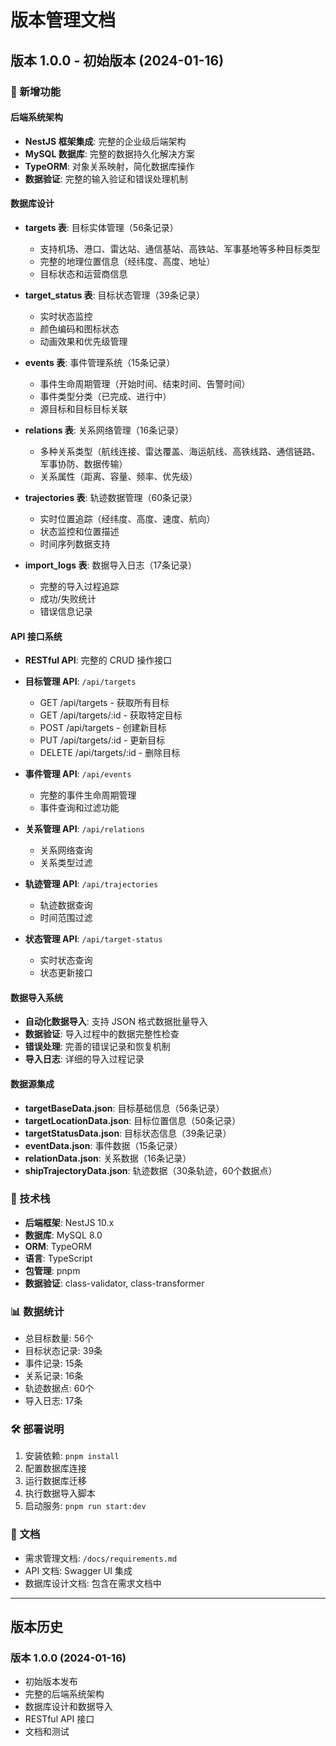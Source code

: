 # 版本管理文档

## 版本 1.0.0 - 初始版本 (2024-01-16)

### 🎉 新增功能

#### 后端系统架构

- **NestJS 框架集成**: 完整的企业级后端架构
- **MySQL 数据库**: 完整的数据持久化解决方案
- **TypeORM**: 对象关系映射，简化数据库操作
- **数据验证**: 完整的输入验证和错误处理机制

#### 数据库设计

- **targets 表**: 目标实体管理（56条记录）
  - 支持机场、港口、雷达站、通信基站、高铁站、军事基地等多种目标类型
  - 完整的地理位置信息（经纬度、高度、地址）
  - 目标状态和运营商信息

- **target_status 表**: 目标状态管理（39条记录）
  - 实时状态监控
  - 颜色编码和图标状态
  - 动画效果和优先级管理

- **events 表**: 事件管理系统（15条记录）
  - 事件生命周期管理（开始时间、结束时间、告警时间）
  - 事件类型分类（已完成、进行中）
  - 源目标和目标目标关联

- **relations 表**: 关系网络管理（16条记录）
  - 多种关系类型（航线连接、雷达覆盖、海运航线、高铁线路、通信链路、军事协防、数据传输）
  - 关系属性（距离、容量、频率、优先级）

- **trajectories 表**: 轨迹数据管理（60条记录）
  - 实时位置追踪（经纬度、高度、速度、航向）
  - 状态监控和位置描述
  - 时间序列数据支持

- **import_logs 表**: 数据导入日志（17条记录）
  - 完整的导入过程追踪
  - 成功/失败统计
  - 错误信息记录

#### API 接口系统

- **RESTful API**: 完整的 CRUD 操作接口
- **目标管理 API**: `/api/targets`
  - GET /api/targets - 获取所有目标
  - GET /api/targets/:id - 获取特定目标
  - POST /api/targets - 创建新目标
  - PUT /api/targets/:id - 更新目标
  - DELETE /api/targets/:id - 删除目标

- **事件管理 API**: `/api/events`
  - 完整的事件生命周期管理
  - 事件查询和过滤功能

- **关系管理 API**: `/api/relations`
  - 关系网络查询
  - 关系类型过滤

- **轨迹管理 API**: `/api/trajectories`
  - 轨迹数据查询
  - 时间范围过滤

- **状态管理 API**: `/api/target-status`
  - 实时状态查询
  - 状态更新接口

#### 数据导入系统

- **自动化数据导入**: 支持 JSON 格式数据批量导入
- **数据验证**: 导入过程中的数据完整性检查
- **错误处理**: 完善的错误记录和恢复机制
- **导入日志**: 详细的导入过程记录

#### 数据源集成

- **targetBaseData.json**: 目标基础信息（56条记录）
- **targetLocationData.json**: 目标位置信息（50条记录）
- **targetStatusData.json**: 目标状态信息（39条记录）
- **eventData.json**: 事件数据（15条记录）
- **relationData.json**: 关系数据（16条记录）
- **shipTrajectoryData.json**: 轨迹数据（30条轨迹，60个数据点）

### 🔧 技术栈

- **后端框架**: NestJS 10.x
- **数据库**: MySQL 8.0
- **ORM**: TypeORM
- **语言**: TypeScript
- **包管理**: pnpm
- **数据验证**: class-validator, class-transformer

### 📊 数据统计

- 总目标数量: 56个
- 目标状态记录: 39条
- 事件记录: 15条
- 关系记录: 16条
- 轨迹数据点: 60个
- 导入日志: 17条

### 🛠️ 部署说明

1. 安装依赖: `pnpm install`
2. 配置数据库连接
3. 运行数据库迁移
4. 执行数据导入脚本
5. 启动服务: `pnpm run start:dev`

### 📝 文档

- 需求管理文档: `/docs/requirements.md`
- API 文档: Swagger UI 集成
- 数据库设计文档: 包含在需求文档中

---

## 版本历史

### 版本 1.0.0 (2024-01-16)

- 初始版本发布
- 完整的后端系统架构
- 数据库设计和数据导入
- RESTful API 接口
- 文档和测试
